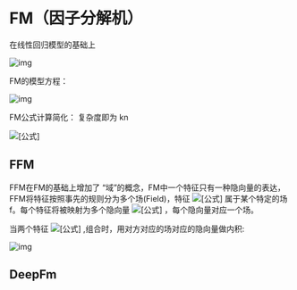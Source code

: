 # **FM**（因子分解机）

在线性回归模型的基础上

![img](https://pic2.zhimg.com/v2-0a7e0845c0f6cd3b8eaaf868d975487c_b.jpg)



FM的模型方程：

![img](https://pic4.zhimg.com/v2-cd7402c41afd7debf7e165da55007277_b.jpg)

FM公式计算简化： 复杂度即为 kn

![[公式]](https://www.zhihu.com/equation?tex=%5Cbegin%7Baligned%7D+%26+%5Csum_%7Bi%3D1%7D%5E%7Bn%7D+%5Csum_%7Bj%3Di%2B1%7D%5E%7Bn%7D%5Cleft%5Clangle%5Cmathbf%7Bv%7D_%7Bi%7D%2C+%5Cmathbf%7Bv%7D_%7Bj%7D%5Cright%5Crangle+x_%7Bi%7D+x_%7Bj%7D+%5C%5C%3D%26+%5Cfrac%7B1%7D%7B2%7D+%5Csum_%7Bi%3D1%7D%5E%7Bn%7D+%5Csum_%7Bj%3D1%7D%5E%7Bn%7D%5Cleft%5Clangle%5Cmathbf%7Bv%7D_%7Bi%7D%2C+%5Cmathbf%7Bv%7D_%7Bj%7D%5Cright%5Crangle+x_%7Bi%7D+x_%7Bj%7D-%5Cfrac%7B1%7D%7B2%7D+%5Csum_%7Bi%3D1%7D%5E%7Bn%7D%5Cleft%5Clangle%5Cmathbf%7Bv%7D_%7Bi%7D%2C+%5Cmathbf%7Bv%7D_%7Bi%7D%5Cright%5Crangle+x_%7Bi%7D+x_%7Bi%7D+%5C%5C%3D%26+%5Cfrac%7B1%7D%7B2%7D%5Cleft%28%5Csum_%7Bi%3D1%7D%5E%7Bn%7D+%5Csum_%7Bj%3D1%7D%5E%7Bn%7D+%5Csum_%7Bf%3D1%7D%5E%7Bk%7D+v_%7Bi%2C+f%7D+v_%7Bj%2C+f%7D+x_%7Bi%7D+x_%7Bj%7D-%5Csum_%7Bi%3D1%7D%5E%7Bn%7D+%5Csum_%7Bf%3D1%7D%5E%7Bn%7D+v_%7Bi%2C+f%7D+v_%7Bi%2C+f%7D+x_%7Bi%7D+x_%7Bi%7D%5Cright%29+%5C%5C%3D%26+%5Cfrac%7B1%7D%7B2%7D+%5Csum_%7Bf%3D1%7D%5E%7Bk%7D%5Cleft%28%5Cleft%28%5Csum_%7Bi%3D1%7D%5E%7Bn%7D+v_%7Bi%2C+f%7D+x_%7Bi%7D%5Cright%29%5Cleft%28%5Csum_%7Bj%3D1%7D%5E%7Bn%7D+v_%7Bj%2C+f%7D+x_%7Bj%7D%5Cright%29-%5Csum_%7Bi%3D1%7D%5E%7Bn%7D+v_%7Bi%2C+f%7D%5E%7B2%7D+x_%7Bi%7D%5E%7B2%7D%5Cright%29+%5C%5C%3D%26+%5Cfrac%7B1%7D%7B2%7D+%5Csum_%7Bf%3D1%7D%5E%7Bk%7D%5Cleft%28%5Cleft%28%5Csum_%7Bi%3D1%7D%5E%7Bn%7D+v_%7Bi%2C+f%7D+x_%7Bi%7D%5Cright%29%5E%7B2%7D-%5Csum_%7Bi%3D1%7D%5E%7Bn%7D+v_%7Bi%2C+f%7D%5E%7B2%7D+x_%7Bi%7D%5E%7B2%7D%5Cright%29+%5Cend%7Baligned%7D+%5C%5C)





## FFM

FFM在FM的基础上增加了 “域”的概念，FM中一个特征只有一种隐向量的表达，FFM将特征按照事先的规则分为多个场(Field)，特征 ![[公式]](https://www.zhihu.com/equation?tex=x_i) 属于某个特定的场f。每个特征将被映射为多个隐向量 ![[公式]](https://www.zhihu.com/equation?tex=V_%7Bi1%7D%2C%E2%80%A6%2CV_%7Bif%7D) ，每个隐向量对应一个场。

当两个特征 ![[公式]](https://www.zhihu.com/equation?tex=x_i%2C+x_j) ,组合时，用对方对应的场对应的隐向量做内积:

![img](https://pic3.zhimg.com/v2-dc7400deb795c8605dd0280275b451bb_b.jpg)



## DeepFm

